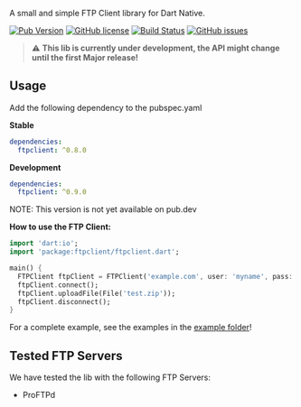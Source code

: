 A small and simple FTP Client library for Dart Native.

[![Pub Version](https://img.shields.io/pub/v/ftpclient)](https://pub.dev/packages/ftpclient)
[![GitHub license](https://img.shields.io/github/license/Nexific/dart_ftpclient)](https://github.com/Nexific/dart_ftpclient/blob/master/LICENSE)
[![Build Status](https://travis-ci.org/Nexific/dart_ftpclient.svg?branch=master)](https://travis-ci.org/Nexific/dart_ftpclient)
[![GitHub issues](https://img.shields.io/github/issues/Nexific/dart_ftpclient)](https://github.com/Nexific/dart_ftpclient/issues)

> :warning: **This lib is currently under development, the API might change until the first Major release!**

## Usage

Add the following dependency to the pubspec.yaml

**Stable**

```yaml
dependencies:
  ftpclient: ^0.8.0
```

**Development**

```yaml
dependencies:
  ftpclient: ^0.9.0
```

NOTE: This version is not yet available on pub.dev

**How to use the FTP Client:**

```dart
import 'dart:io';
import 'package:ftpclient/ftpclient.dart';

main() {
  FTPClient ftpClient = FTPClient('example.com', user: 'myname', pass: 'mypass');
  ftpClient.connect();
  ftpClient.uploadFile(File('test.zip'));
  ftpClient.disconnect();
}
```

For a complete example, see the examples in the [example folder](example/)!

## Tested FTP Servers

We have tested the lib with the following FTP Servers:

* ProFTPd
